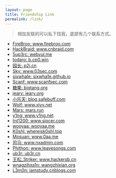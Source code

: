 ```yaml
---
layout: page
title: Friendship Link
permalink: /link/
---
```


> 相加友联的可以私下找我，底部有几个联系方式。

* <a target="_blank" href="http://www.firebroo.com/">FireBroo: www.firebroo.com</a>
* <a target="_blank" href="http://www.cnbraid.com">HackBraid: www.cnbraid.com</a>
* <a target="_blank" href="http://webvul.me/">5up3rc: webvul.me</a>
* <a target="_blank" href="http://b.cp0.win/">todaro: b.cp0.win</a>
* <a target="_blank" href="http://p2j.cn/">园长: p2j.cn</a>
* <a target="_blank" href="http://www.03sec.com/">Sky: www.03sec.com</a>
* <a target="_blank" href="http://sixwha1e.github.io/">sixwhale: sixwha1e.github.io</a>
* <a target="_blank" href="http://www.scanfsec.com/">Scanf: www.scanfsec.com</a>
* <a target="_blank" href="http://bigtang.org/">糖果: bigtang.org</a>
* <a target="_blank" href="http://jeary.org/">jeary: jeary.org</a>
* <a target="_blank" href="http://blog.safebuff.com/">小乐天: blog.safebuff.com</a>
* <a target="_blank" href="http://www.xiyv.net/">Wolf: www.xiyv.net</a>
* <a target="_blank" href="http://mars.run/">Mars: mars.run</a>
* <a target="_blank" href="http://www.y1ng.net/">y1ng: www.y1ng.net</a>
* <a target="_blank" href="http://www.sipcer.com/">tnt1200: www.sipcer.com</a>
* <a target="_blank" href="http://wooyaa.me/">wooyaa: wooyaa.me</a>
* <a target="_blank" href="http://whereisk0shl.top/">K0shl: whereisk0shl.top</a>
* <a target="_blank" href="http://www.0aa.me/">Mosuan: www.0aa.me</a>
* <a target="_blank" href="http://www.nxadmin.com/">司马: www.nxadmin.com</a>
* <a target="_blank" href="http://www.leavesongs.com/">Phithon: www.leavesongs.com</a>
* <a target="_blank" href="http://ub3r.cn/">ub3r: ub3r.cn</a>
* <a target="_blank" href="http://www.hackersb.cn/">王松_Striker: www.hackersb.cn</a>
* <a target="_blank" href="http://wangzhixian.org/">wnagzihxa1n: wangzhixian.org</a>
* <a target="_blank" href="http://iamstudy.cnblogs.com/">L3m0n: iamstudy.cnblogs.com</a>
